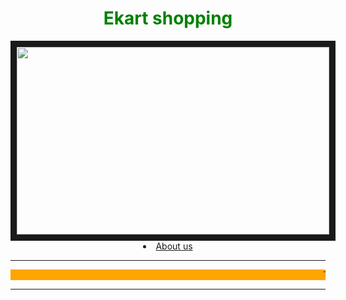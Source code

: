 <html>
<head>
<title>
about us
</title>
</head>
<body>
<header>
<center>
<h1>
<font color="green">Ekart shopping</font><br></h1>
<img src="https://encrypted-tbn0.gstatic.com/images?q=tbn:ANd9GcQtEMDGR6iuQM_qlqt4BPhRQ5NMsE3XeKQ-5A&usqp=CAU" width="500"height="300" border="10"><br>
<li><a href="https://ekartlogistics.com/about_us">About us</a></li><hr>
<marquee bgcolor="orange"><font color="blue">To know further details  click on above link </font></marquee><hr>
</body>
</html>

